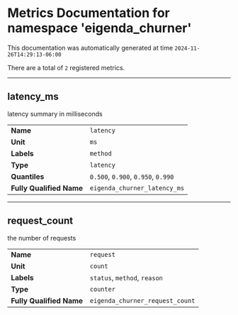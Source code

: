 # Metrics Documentation for namespace 'eigenda_churner'

This documentation was automatically generated at time `2024-11-26T14:29:13-06:00`

There are a total of `2` registered metrics.

---

## latency_ms

latency summary in milliseconds

|   |   |
|---|---|
| **Name** | `latency` |
| **Unit** | `ms` |
| **Labels** | `method` |
| **Type** | `latency` |
| **Quantiles** | `0.500`, `0.900`, `0.950`, `0.990` |
| **Fully Qualified Name** | `eigenda_churner_latency_ms` |
---

## request_count

the number of requests

|   |   |
|---|---|
| **Name** | `request` |
| **Unit** | `count` |
| **Labels** | `status`, `method`, `reason` |
| **Type** | `counter` |
| **Fully Qualified Name** | `eigenda_churner_request_count` |
